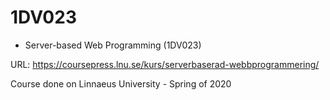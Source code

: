 # 1DV023
- Server-based Web Programming (1DV023) 

URL: https://coursepress.lnu.se/kurs/serverbaserad-webbprogrammering/

Course done on Linnaeus University - Spring of 2020
